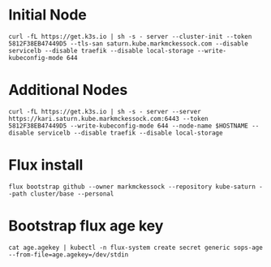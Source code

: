 # Initial Node
`curl -fL https://get.k3s.io | sh -s - server --cluster-init --token 5812F38EB47449D5 --tls-san saturn.kube.markmckessock.com --disable servicelb --disable traefik --disable local-storage --write-kubeconfig-mode 644`
# Additional Nodes
`curl -fL https://get.k3s.io | sh -s - server --server https://kari.saturn.kube.markmckessock.com:6443 --token 5812F38EB47449D5 --write-kubeconfig-mode 644 --node-name $HOSTNAME --disable servicelb --disable traefik --disable local-storage`

# Flux install
`flux bootstrap github --owner markmckessock --repository kube-saturn --path cluster/base --personal`
# Bootstrap flux age key
`cat age.agekey | kubectl -n flux-system create secret generic sops-age --from-file=age.agekey=/dev/stdin`